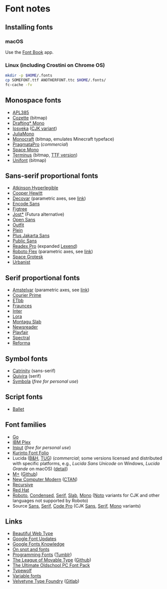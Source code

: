 # Font notes

## Installing fonts

### macOS

Use the [Font Book](https://support.apple.com/guide/font-book/welcome/mac) app.

### Linux (including Crostini on Chrome OS)

```sh
mkdir -p $HOME/.fonts
cp SOMEFONT.ttf ANOTHERFONT.ttc $HOME/.fonts/
fc-cache -fv
```

## Monospace fonts

- [APL385](https://www.apl385.com/fonts/)
- [Cozette](https://github.com/slavfox/Cozette) (bitmap)
- [Drafting* Mono](https://github.com/indestructible-type/Drafting)
- [Iosveka](https://github.com/be5invis/Iosevka)
  ([CJK variant](https://github.com/be5invis/Sarasa-Gothic))
- [JuliaMono](https://github.com/cormullion/juliamono)
- [Monocraft](https://github.com/IdreesInc/Monocraft) (bitmap, emulates Minecraft typeface)
- [PragmataPro](https://fsd.it/shop/fonts/pragmatapro/) (_commercial_)
- [Space Mono](https://github.com/googlefonts/spacemono)
- [Terminus](http://terminus-font.sourceforge.net/) (bitmap,
  [TTF version](https://files.ax86.net/terminus-ttf/))
- [Unifont](http://unifoundry.com/unifont/index.html) (bitmap)

## Sans-serif proportional fonts

- [Atkinson Hyperlegible](https://brailleinstitute.org/freefont)
- [Cooper Hewitt](https://www.cooperhewitt.org/open-source-at-cooper-hewitt/cooper-hewitt-the-typeface-by-chester-jenkins/)
- [Decovar](https://github.com/googlefonts/decovar)
  (parametric axes, see [link](https://web.dev/variable-fonts/))
- [Encode Sans](https://github.com/thundernixon/Encode-Sans)
- [Figtree](https://github.com/erikdkennedy/figtree)
- [Jost*](https://github.com/indestructible-type/Jost)
  (Futura alternative)
- [Open Sans](https://github.com/googlefonts/opensans)
- [Outfit](https://github.com/Outfitio/Outfit-Fonts)
- [Plein](https://www.fontshare.com/fonts/plein)
- [Plus Jakarta Sans](https://github.com/tokotype/PlusJakartaSans)
- [Public Sans](https://public-sans.digital.gov/)
- [Readex Pro](https://github.com/ThomasJockin/readexpro) (expanded
  [Lexend](https://github.com/googlefonts/lexend))
- [Roboto Flex](https://github.com/googlefonts/roboto-flex)
  (parametric axes, see [link](https://web.dev/variable-fonts/))
- [Space Grotesk](https://github.com/floriankarsten/space-grotesk)
- [Urbanist](https://github.com/coreyhu/Urbanist)

## Serif proportional fonts

- [Amstelvar](https://github.com/googlefonts/amstelvar)
  (parametric axes, see [link](https://web.dev/variable-fonts/))
- [Courier Prime](https://quoteunquoteapps.com/courierprime/)
- [ETbb](https://ctan.org/pkg/etbb?lang=en)
- [Fraunces](https://github.com/undercasetype/Fraunces)
- [Inter](https://github.com/rsms/inter)
- [Lora](https://github.com/cyrealtype/Lora-Cyrillic)
- [Montagu Slab](https://github.com/floriankarsten/montagu-slab)
- [Newsreader](https://github.com/productiontype/Newsreader)
- [Playfair](https://github.com/clauseggers/Playfair)
- [Spectral](https://github.com/productiontype/spectral)
- [Reforma](https://pampatype.com/reforma)

## Symbol fonts
- [Catrinity](https://catrinity-font.de/) (sans-serif)
- [Quivira](http://www.quivira-font.com/) (serif)
- [Symbola](https://dn-works.com/ufas/) (_free for personal use_)

## Script fonts
- [Ballet](https://github.com/Omnibus-Type/Ballet)

## Font families

- [Go](https://go.dev/blog/go-fonts)
- [IBM Plex](https://github.com/IBM/plex)
- [Input](https://input.djr.com/) (_free for personal use_)
- [Kurinto Font Folio](https://www.kurinto.com/)
- Lucida ([B&H](https://lucidafonts.com/),
  [TUG](https://tug.org/store/lucida/index.html)) (_commercial_;
  some versions licensed and distributed with specific platforms,
  e.g., _Lucida Sans Unicode_ on Windows, _Lucida Grande_ on macOS)
  ([detail](https://bigelowandholmes.typepad.com/bigelow-holmes/how-and-why-lucida/))
- [M+](https://mplusfonts.github.io/)
  ([Github](https://github.com/coz-m/MPLUS_FONTS))
- [New Computer Modern](https://tug.org/FontCatalogue/newcomputermodernroman/)
  ([CTAN](https://www.ctan.org/tex-archive/fonts/newcomputermodern))
- [Recursive](https://github.com/arrowtype/recursive)
- [Red Hat](https://github.com/RedHatOfficial/RedHatFont)
- [Roboto](https://fonts.google.com/specimen/Roboto),
  [Condensed](https://fonts.google.com/specimen/Roboto+Condensed),
  [Serif](https://fonts.google.com/specimen/Roboto+Serif),
  [Slab](https://fonts.google.com/specimen/Roboto+Slab),
  [Mono](https://fonts.google.com/specimen/Roboto+Mono)
  ([Noto](https://fonts.google.com/noto/fonts) variants for CJK and
  other languages not supported by Roboto)
- Source [Sans](https://github.com/adobe-fonts/source-sans),
  [Serif](https://github.com/adobe-fonts/source-serif),
  [Code Pro](https://github.com/adobe-fonts/source-code-pro) (CJK
  [Sans](https://github.com/adobe-fonts/source-han-sans),
  [Serif](https://github.com/adobe-fonts/source-han-serif),
  [Mono](https://github.com/adobe-fonts/source-han-mono) variants)

## Links

- [Beautiful Web Type](https://beautifulwebtype.com/)
- [Google Font Updates](https://twitter.com/googlefonts?lang=us)
- [Google Fonts Knowledge](https://fonts.google.com/knowledge)
- [On snot and fonts](http://luc.devroye.org/fonts.html)
- [Programming Fonts](https://www.programmingfonts.org/)
  ([Tumblr](https://programmingfonts.tumblr.com/))
- [The League of Movable Type](https://www.theleagueofmoveabletype.com/)
  ([Github](https://github.com/theleagueof))
- [The Ultimate Oldschool PC Font Pack](https://int10h.org/oldschool-pc-fonts/)
- [Typewolf](https://www.typewolf.com/)
- [Variable fonts](https://variablefonts.typenetwork.com/)
- [Velvetyne Type Foundry](https://velvetyne.fr/)
  ([Gitlab](https://gitlab.com/velvetyne))
